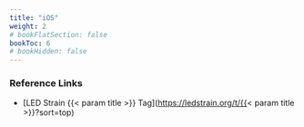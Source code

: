 ```yaml
---
title: "iOS"
weight: 2
# bookFlatSection: false
bookToc: 6
# bookHidden: false
---
```


### Reference Links                                                              
* [LED Strain {{< param title >}} Tag](https://ledstrain.org/t/{{< param title >}}?sort=top)
